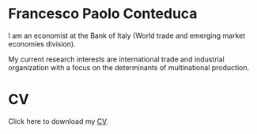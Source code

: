 # Francesco Paolo Conteduca

I am an economist at the Bank of Italy (World trade and emerging market economies division).

My current research interests are international trade and industrial organization with a focus on the determinants of multinational production.

# CV

Click here to download my <a href="https://drive.google.com/file/d/1yV_mKnNQXStVgrQJPjPGlhg_NKAb7wz4/view?usp=sharing">CV</a>.
